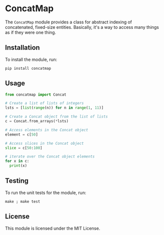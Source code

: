 # ConcatMap

The `ConcatMap` module provides a class for abstract indexing of
concatenated, fixed-size entities.  Basically, it's a way to access many
things as if they were one thing.

## Installation

To install the module, run:

```
pip install concatmap
```

## Usage

```python
from concatmap import Concat

# Create a list of lists of integers
lsts = [list(range(n)) for n in range(1, 11)]

# Create a Concat object from the list of lists
c = Concat.from_arrays(*lsts)

# Access elements in the Concat object
element = c[50]

# Access slices in the Concat object
slice = c[50:100]

# iterate over the Concat object elements
for x in c:
  print(x)
```


## Testing

To run the unit tests for the module, run:

```
make ; make test
```

## License

This module is licensed under the MIT License.
